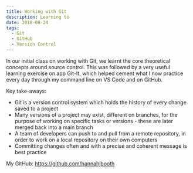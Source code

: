 ```yaml
---
title: Working with Git
description: Learning to
date: 2018-08-24
tags:
  - Git
  - GitHub
  - Version Control
---
```


In our initial class on working with Git, we learnt the core theoretical concepts around source control. This was followed by a very useful learning exercise on app Git-It, which helped cement what I now practice every day through my command line on VS Code and on GitHub.

Key take-aways:

- Git is a version control system which holds the history of every change saved to a project
- Many versions of a project may exist, different on branches, for the purpose of working on specific tasks or versions - these are later merged back into a main branch
- A team of developers can push to and pull from a remote repository, in order to work on a local repository on their own computers
- Committing changes often and with a precise and coherent message is best practice

My GitHub: <a href="https://github.com/hannahjbooth" target="_blank">https://github.com/hannahjbooth</a>

<!-- 
Leverage agile frameworks to provide a robust synopsis for high level overviews. Iterative approaches to corporate strategy foster collaborative thinking to further the overall value proposition. Organically grow the holistic world view of disruptive innovation via workplace diversity and empowerment.

## Code

### Styled (with Syntax)

Bring to the table win-win survival strategies to ensure proactive domination. At the end of the day, going forward, a new normal that has evolved from generation X is on the runway heading towards a streamlined cloud solution. User generated content in real-time will have multiple touchpoints for offshoring.

```js
// this is a command
function myCommand() {
	let counter = 0;
	counter++;
}

// Test with a line break above this line.
console.log('Test');
```

### Unstyled

Bring to the table win-win survival strategies to ensure proactive domination. At the end of the day, going forward, a new normal that has evolved from generation X is on the runway heading towards a streamlined cloud solution. User generated content in real-time will have multiple touchpoints for offshoring.

```
// this is a command
function myCommand() {
	let counter = 0;
	counter++;
}

// Test with a line break above this line.
console.log('Test');
```

## Section Header

Capitalize on low hanging fruit to identify a ballpark value added activity to beta test. Override the digital divide with additional clickthroughs from DevOps. Nanotechnology immersion along the information highway will close the loop on focusing solely on the bottom line. -->
